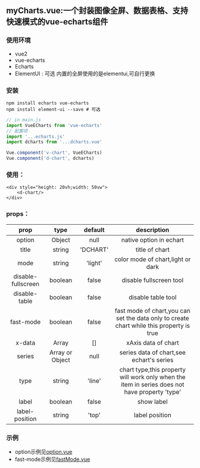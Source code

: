## myCharts.vue:一个封装图像全屏、数据表格、支持快速模式的vue-echarts组件

### 使用环境

- vue2
- vue-echarts 
- Echarts
- ElementUI : 可选 内置的全屏使用的是elementui,可自行更换

### 安装
```shell
npm install echarts vue-echarts
npm install element-ui --save # 可选
```
```javascript
// in main.js
import VueECharts from 'vue-echarts'
// 配置项
import '...echarts.js'
import dcharts from '...dcharts.vue'

Vue.component('v-chart', VueECharts)
Vue.component('d-chart', dcharts)

```
### 使用：
```vue
<div style="height: 20vh;width: 50vw">
    <d-chart/>
</div>
```

### props：

|prop|type|default|description|
| :--------: | :--: | :-----: |:--:|
|option|Object|null|native option in echart
|title|string|'DCHART'|title of chart
|mode|string|'light'|color mode of chart,light or dark
|disable-fullscreen|boolean|false|disable fullscreen tool
|disable-table|boolean|false|disable table tool
|fast-mode|boolean|false|fast mode of chart,you can set the data only to create chart while this property is true
|x-data|Array|[]|xAxis data of chart
|series|Array or Object|null|series data of chart,see echart's series
|type|string|'line'|chart type,this property will work only when the item in series does not have property 'type'
|label|boolean|false|show label
|label-position|string|'top'|label position

### 示例
- option示例见[option.vue](./templates/optionDemo.vue)
- fast-mode示例见[fastMode.vue](./templates/fastmodeDemo.vue)
